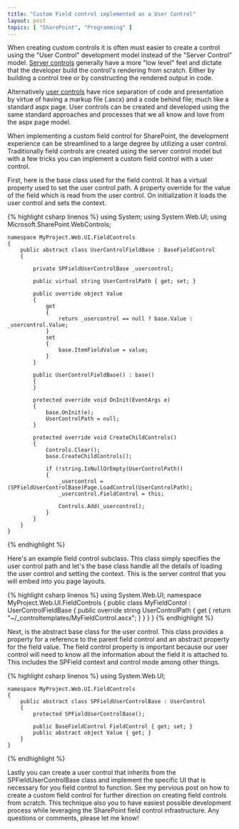 ```yaml
---
title: "Custom Field control implemented as a User Control"
layout: post
topics: [ "SharePoint", "Programming" ]
---
```


When creating custom controls it is often must easier to create a control using the "User Control" development model instead of the "Server Control" model. [Server controls](http://msdn.microsoft.com/en-us/library/zt27tfhy.aspx) generally have a more "low level" feel and dictate that the developer build the control's rendering from scratch. Either by building a control tree or by constructing the rendered output in code.

Alternatively [user controls](http://msdn.microsoft.com/en-us/library/y6wb1a0e.aspx) have nice separation of code and presentation by virtue of having a markup file (.ascx) and a code behind file; much like a standard aspx page. User controls can be created and developed using the same standard approaches and processes that we all know and love from the aspx page model.

When implementing a custom field control for SharePoint, the development experience can be streamlined to a large degree by utilizing a user control. Traditionally field controls are created using the server control model but with a few tricks you can implement a custom field control with a user control.

First, here is the base class used for the field control. It has a virtual property used to set the user control path. A property override for the value of the field which is read from the user control. On initialization it loads the user control and sets the context.

{% highlight csharp linenos %}
	using System;
	using System.Web.UI;
	using Microsoft.SharePoint.WebControls;

	namespace MyProject.Web.UI.FieldControls
	{
		public abstract class UserControlFieldBase : BaseFieldControl
		{

			private SPFieldUserControlBase _usercontrol;

			public virtual string UserControlPath { get; set; }

			public override object Value
			{
				get
				{
					return _usercontrol == null ? base.Value : _usercontrol.Value;
				}
				set
				{
					base.ItemFieldValue = value;
				}
			}

			public UserControlFieldBase() : base()
			{
			}

			protected override void OnInit(EventArgs e)
			{
				base.OnInit(e);
				UserControlPath = null;
			}

			protected override void CreateChildControls()
			{
				Controls.Clear();
				base.CreateChildControls();

				if (!string.IsNullOrEmpty(UserControlPath))
				{
					_usercontrol = (SPFieldUserControlBase)Page.LoadControl(UserControlPath);
					_usercontrol.FieldControl = this;

					Controls.Add(_usercontrol);
				}
			}
		}
	}
{% endhighlight %}

Here's an example field control subclass. This class simply specifies the user control path and let's the base class handle all the details of loading the user control and setting the context. This is the server control that you will embed into you page layouts.

{% highlight csharp linenos %}
	using System.Web.UI;
	namespace MyProject.Web.UI.FieldControls
	{
		public class MyFieldContol : UserControlFieldBase
			{
			public override string UserControlPath
				{
				get
				{
				return "~/_controltemplates/MyFieldControl.ascx";
				}
			}
		}
	}
{% endhighlight %}

Next, is the abstract base class for the user control. This class provides a property for a reference to the parent field control and an abstract property for the field value. The field control property is important because our user control will need to know all the information about the field it is attached to. This includes the SPField context and control mode among other things.

{% highlight csharp linenos %}
	using System.Web.UI;

	namespace MyProject.Web.UI.FieldControls
	{
		public abstract class SPFieldUserControlBase : UserControl
		{
			protected SPFieldUserControlBase();

			public BaseFieldControl FieldControl { get; set; }
			public abstract object Value { get; }
		}
	}
{% endhighlight %}

Lastly you can create a user control that inherits from the SPFieldUserControlBase class and implement the specific UI that is necessary for you field control to function. See my pervious post on how to create a custom field control for further direction on creating field controls from scratch.
This technique also you to have easiest possible development process while leveraging the SharePoint field control infrastructure. Any questions or comments, please let me know!
